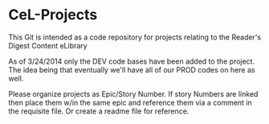 CeL-Projects
============

This Git is intended as a code repository for projects relating to the Reader's Digest Content eLibrary

As of 3/24/2014 only the DEV code bases have been added to the project. The idea being that eventually we'll have all of our PROD codes on here as well. 

Please organize projects as Epic/Story Number. If story Numbers are linked then place them w/in the same epic and reference them via a comment in the requisite file. Or create a readme file for reference. 


